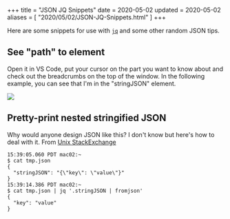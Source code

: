 +++
title = "JSON JQ Snippets"
date = 2020-05-02
updated = 2020-05-02
aliases = [ "2020/05/02/JSON-JQ-Snippets.html" ]
+++

Here are some snippets for use with [`jq`](https://stedolan.github.io/jq/) and some other random JSON tips.

## See "path" to element

Open it in VS Code, put your cursor on the part you want to know about and
check out the breadcrumbs on the top of the window. In the following example,
you can see that I'm in the "stringJSON" element.

![]({{site.baseurl}}/img/2020-05-02-JSON-JQ-Snippets/path_to_element.png)

## Pretty-print nested stringified JSON

Why would anyone design JSON like this? I don't know but here's how to deal with it. From [Unix StackExchange](https://unix.stackexchange.com/a/415681/185953)

```
15:39:05.060 PDT mac02:~
$ cat tmp.json
{
  "stringJSON": "{\"key\": \"value\"}"
}
15:39:14.386 PDT mac02:~
$ cat tmp.json | jq '.stringJSON | fromjson'
{
  "key": "value"
}
```


